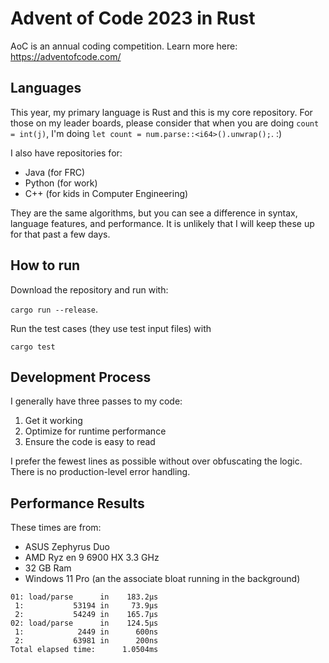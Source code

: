 # Advent of Code 2023 in Rust
AoC is an annual coding competition.  Learn more here: https://adventofcode.com/

## Languages
This year, my primary language is Rust and this is my core repository.  For those on my leader boards, please consider that when you are doing `count = int(j)`, I'm doing `let count = num.parse::<i64>().unwrap();`.   :)

I also have repositories for:
* Java (for FRC)
* Python (for work)
* C++ (for kids in Computer Engineering)

They are the same algorithms, but you can see a difference in syntax, language features, and performance.  It is unlikely that I will keep these up for that past a few days.

## How to run
Download the repository and run with:

`cargo run --release`.

Run the test cases (they use test input files) with 

`cargo test`

## Development Process
I generally have three passes to my code:
1. Get it working
2. Optimize for runtime performance
3. Ensure the code is easy to read

I prefer the fewest lines as possible without over obfuscating the logic.  There is no production-level error handling.

## Performance Results
These times are from:
* ASUS Zephyrus Duo
* AMD Ryz
en 9 6900 HX 3.3 GHz
* 32 GB Ram
* Windows 11 Pro (an the associate bloat running in the background)
``````
01: load/parse      in    183.2µs
 1:           53194 in     73.9µs
 2:           54249 in    165.7µs
02: load/parse      in    124.5µs
 1:            2449 in      600ns
 2:           63981 in      200ns
Total elapsed time:      1.0504ms
``````
